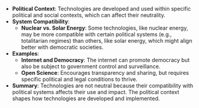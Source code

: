 + **Political Context**: Technologies are developed and used within specific political and social contexts, which can affect their neutrality.
+ **System Compatibility**:
    - **Nuclear vs. Solar Energy**: Some technologies, like nuclear energy, may be more compatible with certain political systems (e.g., totalitarian regimes) than others, like solar energy, which might align better with democratic societies.
+ **Examples**:
    - **Internet and Democracy**: The internet can promote democracy but also be subject to government control and surveillance.
    - **Open Science**: Encourages transparency and sharing, but requires specific political and legal conditions to thrive.
+ **Summary**: Technologies are not neutral because their compatibility with political systems affects their use and impact. The political context shapes how technologies are developed and implemented.